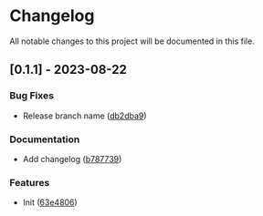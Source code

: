 # Changelog

All notable changes to this project will be documented in this file.

## [0.1.1] - 2023-08-22

### Bug Fixes

- Release branch name ([db2dba9](https://github.com/dustinblackman/cargo-gha/commit/db2dba9670e61d8a27dd698875c98aad0b135b23))

### Documentation

- Add changelog ([b787739](https://github.com/dustinblackman/cargo-gha/commit/b78773931da49083313f280803231b16df3bf368))

### Features

- Init ([63e4806](https://github.com/dustinblackman/cargo-gha/commit/63e48064c591d11fabf5459c066ecc8d6ee2cbe4))

<!-- generated by git-cliff -->
